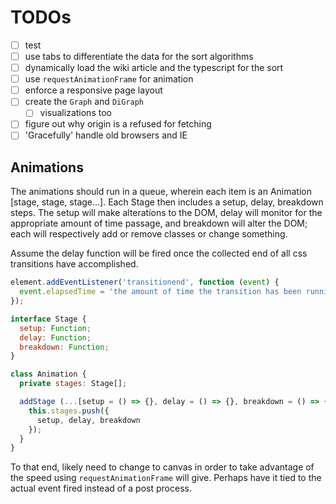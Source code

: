 # TODOs

- [ ] test
- [ ] use tabs to differentiate the data for the sort algorithms
- [ ] dynamically load the wiki article and the typescript for the sort
- [ ] use `requestAnimationFrame` for animation
- [ ] enforce a responsive page layout
- [ ] create the `Graph` and `DiGraph`
  - [ ] visualizations too
- [ ] figure out why origin is a refused for fetching
- [ ] 'Gracefully' handle old browsers and IE

## Animations

The animations should run in a queue, wherein each item is an Animation [stage, stage, stage...]. Each Stage then includes a setup, delay, breakdown steps. The setup will make alterations to the DOM, delay will monitor for the appropriate amount of time passage, and breakdown will alter the DOM; each will respectively add or remove classes or change something.

Assume the delay function will be fired once the collected end of all css transitions have accomplished.

```js
element.addEventListener('transitionend', function (event) {
  event.elapsedTime = 'the amount of time the transition has been running'
});

interface Stage {
  setup: Function;
  delay: Function;
  breakdown: Function;
}

class Animation {
  private stages: Stage[];

  addStage (...[setup = () => {}, delay = () => {}, breakdown = () => {}]) {
    this.stages.push({
      setup, delay, breakdown
    });
  }
}

```

To that end, likely need to change to canvas in order to take advantage of the speed using `requestAnimationFrame` will give. Perhaps have it tied to the actual event fired instead of a post process.
